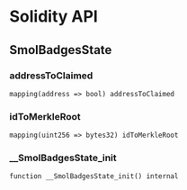 # Solidity API

## SmolBadgesState

### addressToClaimed

```solidity
mapping(address => bool) addressToClaimed
```

### idToMerkleRoot

```solidity
mapping(uint256 => bytes32) idToMerkleRoot
```

### __SmolBadgesState_init

```solidity
function __SmolBadgesState_init() internal
```

